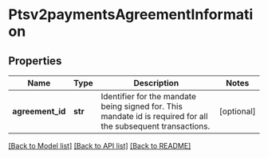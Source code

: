 # Ptsv2paymentsAgreementInformation

## Properties
Name | Type | Description | Notes
------------ | ------------- | ------------- | -------------
**agreement_id** | **str** | Identifier for the mandate being signed for. This mandate id is required for all the subsequent transactions.   | [optional] 

[[Back to Model list]](../README.md#documentation-for-models) [[Back to API list]](../README.md#documentation-for-api-endpoints) [[Back to README]](../README.md)


